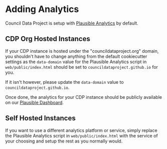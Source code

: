 # Adding Analytics

Council Data Project is setup with [Plausible Analytics](https://plausible.io/about)
by default.

## CDP Org Hosted Instances

If your CDP instance is hosted under the "councildataproject.org" domain,
you shouldn't have to change anything from the default cookiecutter settings
as the `data-domain` value for the Plausible Analytics script in `web/public/index.html`
should be set to `councildataproject.github.io` for you.

If it isn't however, please update the `data-domain` value to `councildataproject.github.io`.

Once done, the analytics for your CDP instance should be publicly available on our
[Plausible Dashboard](https://plausible.io/councildataproject.github.io?page=%2Foakland%2F**).

## Self Hosted Instances

If you want to use a different analytics platform or service,
simply replace the Plausible Analytics script in `web/public/index.html` with the service
of your choosing and setup the rest as you normally would.
